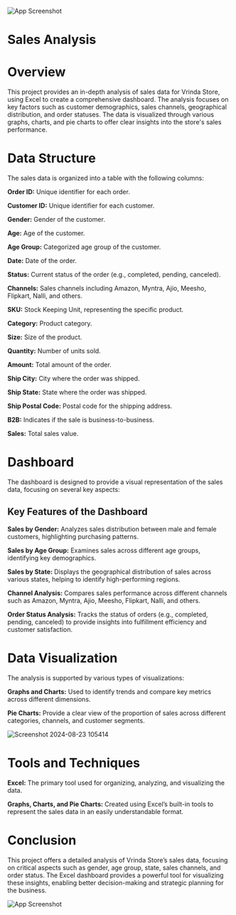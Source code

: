 

![App Screenshot](https://encrypted-tbn0.gstatic.com/images?q=tbn:ANd9GcRBzNvHa_HeKID1z8BRizG9uh8DoVzfiPCW72IZlXcDnwPwJPHWu42nc2do&s=10)


# Sales Analysis
# Overview

This project provides an in-depth analysis of sales data for Vrinda Store, using Excel to create a comprehensive dashboard. The analysis focuses on key factors such as customer demographics, sales channels, geographical distribution, and order statuses. The data is visualized through various graphs, charts, and pie charts to offer clear insights into the store's sales performance.




# Data Structure
The sales data is organized into a table with the following columns:

__Order ID:__ Unique identifier for each order.

__Customer ID:__ Unique identifier for each customer.

__Gender:__ Gender of the customer.

__Age:__ Age of the customer.

__Age Group:__ Categorized age group of the customer.

__Date:__ Date of the order.

__Status:__ Current status of the order (e.g., completed, pending, canceled).

__Channels:__ Sales channels including Amazon, Myntra, Ajio, Meesho, Flipkart, Nalli, and others.

__SKU:__ Stock Keeping Unit, representing the specific product.

__Category:__ Product category.

__Size:__ Size of the product.

__Quantity:__ Number of units sold.

__Amount:__ Total amount of the order.

__Ship City:__ City where the order was shipped.

__Ship State:__ State where the order was shipped.

__Ship Postal Code:__ Postal code for the shipping address.

__B2B:__ Indicates if the sale is business-to-business.

__Sales:__ Total sales value.
# Dashboard
The dashboard is designed to provide a visual representation of the sales data, focusing on several key aspects:
## Key Features of the Dashboard
__Sales by Gender:__ Analyzes sales distribution between male and female customers, highlighting purchasing patterns.

__Sales by Age Group:__ Examines sales across different age groups, identifying key demographics.

__Sales by State:__ Displays the geographical distribution of sales across various states, helping to identify high-performing regions.

__Channel Analysis:__ Compares sales performance across different channels such as Amazon, Myntra, Ajio, Meesho, Flipkart, Nalli, and others.

__Order Status Analysis:__ Tracks the status of orders (e.g., completed, pending, canceled) to provide insights into fulfillment efficiency and customer satisfaction.
# Data Visualization
The analysis is supported by various types of visualizations:

__Graphs and Charts:__ Used to identify trends and compare key metrics across different dimensions.

__Pie Charts:__ Provide a clear view of the proportion of sales across different categories, channels, and customer segments.

![Screenshot 2024-08-23 105414](https://github.com/user-attachments/assets/0dbbe652-250e-4bff-85bc-2ebf58a11fcc)

# Tools and Techniques
__Excel:__ The primary tool used for organizing, analyzing, and visualizing the data.

__Graphs, Charts, and Pie Charts:__ Created using Excel’s built-in tools to represent the sales data in an easily understandable format.
# Conclusion
This project offers a detailed analysis of Vrinda Store’s sales data, focusing on critical aspects such as gender, age group, state, sales channels, and order status. The Excel dashboard provides a powerful tool for visualizing these insights, enabling better decision-making and strategic planning for the business.

![App Screenshot](https://encrypted-tbn0.gstatic.com/images?q=tbn:ANd9GcTd7nDXU8VPsoAs6okVvZqwOKFzvQsTspBukf9qsp5QEPiqrrcRIXw1o7oi&s=10)
